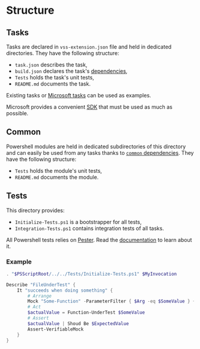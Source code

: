 # Structure

## Tasks

Tasks are declared in `vss-extension.json` file and held in dedicated directories. They have the following structure:

* `task.json` describes the task,
* `build.json` declares the task's [dependencies](Dependencies.md),
* `Tests` holds the task's unit tests,
* `README.md` documents the task.

Existing tasks or [Microsoft tasks](https://github.com/Microsoft/vsts-tasks) can be used as examples.

Microsoft provides a convenient [SDK](https://github.com/Microsoft/vsts-task-lib) that must be used as much as possible.

## Common

Powershell modules are held in dedicated subdirectories of this directory and can easily be used from any tasks thanks to [`common` dependencies](Dependencies.md#Common). They have the following structure:

* `Tests` holds the module's unit tests,
* `README.md` documents the module.

## Tests

This directory provides:

* `Initialize-Tests.ps1` is a bootstrapper for all tests,
* `Integration-Tests.ps1` contains integration tests of all tasks.

All Powershell tests relies on [Pester](https://github.com/pester/Pester). Read the [documentation](https://github.com/pester/Pester/wiki) to learn about it.

### Example

``` powershell
. "$PSScriptRoot/../../Tests/Initialize-Tests.ps1" $MyInvocation

Describe "FileUnderTest" {
    It "succeeds when doing something" {
        # Arrange
        Mock "Some-Function" -ParameterFilter { $Arg -eq $SomeValue } { $ExpectedValue } -Verifiable
        # Act
        $actualValue = Function-UnderTest $SomeValue
        # Assert
        $actualValue | Shoud Be $ExpectedValue
        Assert-VerifiableMock
    }
}
```

